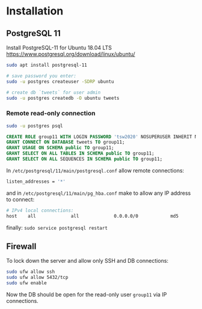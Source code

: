 # Installation

## PostgreSQL 11

Install PostgreSQL-11 for Ubuntu 18.04 LTS https://www.postgresql.org/download/linux/ubuntu/

```bash
sudo apt install postgresql-11

# save password you enter:
sudo -u postgres createuser -SDRP ubuntu

# create db `tweets` for user admin
sudo -u postgres createdb -O ubuntu tweets
```

### Remote read-only connection

```bash
sudo -u postgres psql
```

```sql
CREATE ROLE group11 WITH LOGIN PASSWORD 'tsw2020' NOSUPERUSER INHERIT NOCREATEDB NOCREATEROLE NOREPLICATION VALID UNTIL 'infinity';
GRANT CONNECT ON DATABASE tweets TO group11;
GRANT USAGE ON SCHEMA public TO group11;
GRANT SELECT ON ALL TABLES IN SCHEMA public TO group11;
GRANT SELECT ON ALL SEQUENCES IN SCHEMA public TO group11;
```

In `/etc/postgresql/11/main/postgresql.conf` allow remote connections:

```bash
listen_addresses = '*'
```

and in `/etc/postgresql/11/main/pg_hba.conf` make to allow any IP address to connect:

```bash
# IPv4 local connections:
host    all             all             0.0.0.0/0            md5
```

finally: `sudo service postgresql restart`

## Firewall

To lock down the server and allow only SSH and DB connections:
```bash
sudo ufw allow ssh
sudo ufw allow 5432/tcp
sudo ufw enable
```

Now the DB should be open for the read-only user `group11` via IP connections.